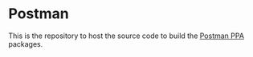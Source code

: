 Postman
======

This is the repository to host the source code to build the [Postman PPA](https://launchpad.net/~tiagohillebrandt/+archive/ubuntu/postman) packages.
